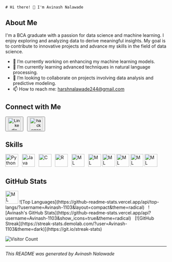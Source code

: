                                                                            # Hi there! 👋 I'm Avinash Nalawade

## About Me

I'm a BCA graduate with a passion for data science and machine learning. I enjoy exploring and analyzing data to derive meaningful insights. My goal is to contribute to innovative projects and advance my skills in the field of data science.

- 🔭 I’m currently working on enhancing my machine learning models.
- 🌱 I’m currently learning advanced techniques in natural language processing.
- 👯 I’m looking to collaborate on projects involving data analysis and predictive modeling.
- 📫 How to reach me: harshnalawade244@gmail.com

## Connect with Me

<a href="https://www.linkedin.com/in/avinash-nalawade-648b19278" target="_blank"><button class="image-button"><img src="https://cdn-icons-png.flaticon.com/128/3128/3128329.png" alt="Linkedin" width="40" height="40"></button></a> &nbsp;
  <a href="https://www.hackerrank.com/profile/harshnalawade244" target="_blank"><button class="image-button"><img src="https://upload.wikimedia.org/wikipedia/commons/thumb/4/40/HackerRank_Icon-1000px.png/900px-HackerRank_Icon-1000px.png" alt="hackerrank" width="40" height="40"></button></a>
    

## Skills

<img src="https://cdn-icons-png.flaticon.com/128/5968/5968350.png" alt="Python" width="40" height="40"> &nbsp; 
<img src="https://cdn-icons-png.flaticon.com/128/226/226777.png" alt="Java" width="40" height="40"> &nbsp; 
<img src="https://cdn-icons-png.flaticon.com/128/1628/1628182.png" alt="C" width="40" height="40"> &nbsp; 
<img src="https://cdn-icons-png.flaticon.com/128/2103/2103694.png" alt="R" width="40" height="40"> &nbsp; 
<img src="https://cdn-icons-png.flaticon.com/128/4616/4616734.png" alt="ML" width="40" height="40"> &nbsp; 
<img src="https://cdn-icons-png.flaticon.com/128/4492/4492311.png" alt="ML" width="40" height="40"> 
<img src="https://github.com/user-attachments/assets/fc556f97-3dc3-42e7-acae-d7cc6cb841ad" alt="ML" width="40" height="40">
<img src="https://github.com/user-attachments/assets/5d2b71e4-f441-4191-a19e-b5b32d32d44b" alt="ML" width="40" height="40">
<img src="https://github.com/user-attachments/assets/2f231982-69f9-480a-972b-b5dbaf0567eb" alt="ML" width="40" height="40">
<img src="https://github.com/user-attachments/assets/76ed46ab-2c88-4350-9ce3-8a470b7b53c4" alt="ML" width="40" height="40"> 

## GitHub Stats

<img src="[https://github.com/user-attachments/assets/76ed46ab-2c88-4350-9ce3-8a470b7b53c4](https://github-readme-stats.vercel.app/api/top-langs/?username=Avinash-1103&layout=compact&theme=radical)" alt="ML" width="40" height="40"> 
![Top Languages](https://github-readme-stats.vercel.app/api/top-langs/?username=Avinash-1103&layout=compact&theme=radical) &nbsp;
![Avinash's GitHub Stats](https://github-readme-stats.vercel.app/api?username=Avinash-1103&show_icons=true&theme=radical) &nbsp; 
[![GitHub Streak](https://streak-stats.demolab.com/?user=Avinash-1103&theme=dark)](https://git.io/streak-stats)


![Visitor Count](https://profile-counter.glitch.me/Avinash-1103/count.svg)

---

*This README was generated by Avinash Nalawade*
